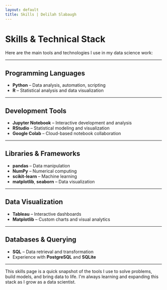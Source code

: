 ```yaml
---
layout: default
title: Skills | Delilah Slabaugh
---
```


# Skills & Technical Stack

Here are the main tools and technologies I use in my data science work:

---

## Programming Languages
- **Python** – Data analysis, automation, scripting
- **R** – Statistical analysis and data visualization

---

## Development Tools
- **Jupyter Notebook** – Interactive development and analysis  
- **RStudio** – Statistical modeling and visualization  
- **Google Colab** – Cloud-based notebook collaboration

---

## Libraries & Frameworks
- **pandas** – Data manipulation  
- **NumPy** – Numerical computing  
- **scikit-learn** – Machine learning  
- **matplotlib**, **seaborn** – Data visualization

---

## Data Visualization
- **Tableau** – Interactive dashboards  
- **Matplotlib** – Custom charts and visual analytics

---

## Databases & Querying
- **SQL** – Data retrieval and transformation  
- Experience with **PostgreSQL** and **SQLite**

---

This skills page is a quick snapshot of the tools I use to solve problems, build models, and bring data to life. I'm always learning and expanding this stack as I grow as a data scientist.
